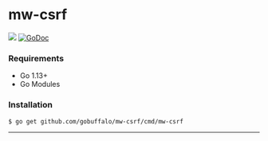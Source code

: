 # mw-csrf

[![](https://github.com/gobuffalo/mw-csrf/workflows/Tests/badge.svg)](https://github.com/gobuffalo/mw-csrf/actions)
[![GoDoc](https://godoc.org/github.com/gobuffalo/mw-csrf?status.svg)](https://godoc.org/github.com/gobuffalo/mw-csrf)

### Requirements

* Go 1.13+
* Go Modules

### Installation

```bash
$ go get github.com/gobuffalo/mw-csrf/cmd/mw-csrf
```

---
